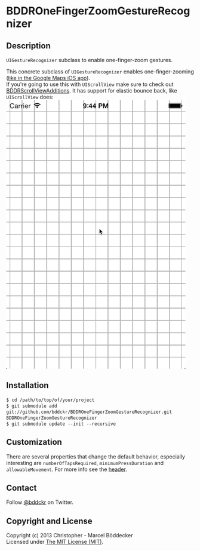 # BDDROneFingerZoomGestureRecognizer

## Description

`UIGestureRecognizer` subclass to enable one-finger-zoom gestures.

This concrete subclass of `UIGestureRecognizer` enables one-finger-zooming ([like in the Google Maps iOS app](http://littlebigdetails.com/post/51559128905/)).  
If you're going to use this with `UIScrollView` make sure to check out [BDDRScrollViewAdditions](https://github.com/bddckr/BDDRScrollViewAdditions).
It has support for elastic bounce back, like `UIScrollView` does:
![Demo](Demo.gif)

## Installation

    $ cd /path/to/top/of/your/project
    $ git submodule add git://github.com/bddckr/BDDROneFingerZoomGestureRecognizer.git BDDROneFingerZoomGestureRecognizer
    $ git submodule update --init --recursive

## Customization

There are several properties that change the default behavior, especially interesting are `numberOfTapsRequired`, `minimumPressDuration` and `allowableMovement`. For more info see the [header](BDDROneFingerZoomGestureRecognizer.h).

## Contact

Follow [@bddckr](https://twitter.com/bddckr) on Twitter.

## Copyright and License

Copyright (c) 2013 Christopher - Marcel Böddecker  
Licensed under [The MIT License (MIT)](http://choosealicense.com/licenses/mit).
